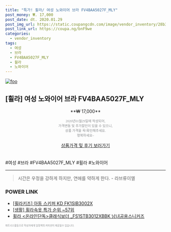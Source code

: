 ```yaml
--- 
title: "특가! 휠라/ 여성 노와이어 브라 FV4BAA5027F_MLY" 
post_money: ₩. 17,000 
post_date: dt. 2020.01.29 
post_img_url: https://static.coupangcdn.com/image/vendor_inventory/28b3/945f8cc4de489edc659f689ea3c6005b949a819218849eff25296862305a.jpg 
post_link_url: https://coupa.ng/bnF9we 
categories: 
  - vendor_inventory 
tags: 
  - 여성 
  - 브라 
  - FV4BAA5027F_MLY 
  - 휠라 
  - 노와이어 
--- 
```

[![foo](https://static.coupangcdn.com/image/vendor_inventory/28b3/945f8cc4de489edc659f689ea3c6005b949a819218849eff25296862305a.jpg)](https://coupa.ng/bnF9we) 

## [휠라] 여성 노와이어 브라 FV4BAA5027F_MLY 
<p style="text-align: center;">**₩ 17,000**</p> 
<p style="text-align: center;"><span style="color: #898c8f; font-family: Georgia,Times,serif; font-size: 0.75em;">2020년01월29일에 작성되어, <br>가격변동 및 추가할인이 있을 수 있으니,<br> 상품 가격을 꼭!확인해주세요.<br>행복하세요~</span> 
</p>	 
<div markdown="0" style="text-align: center;"><a href="https://coupa.ng/bnF9we" class="btn btn--success">상품가격 및 후기 보러가기</a></div> 
<br><br> 
  #여성 #브라 #FV4BAA5027F_MLY #휠라 #노와이어 
<hr> 

> 시간은 우정을 강하게 하지만, 연애를 약하게 한다. - 라브류이엘 


### POWER LINK

* <a href="https://blog.naver.com/santokki14/221780321561" target="_blank">[휠라키즈] 아동 스키퍼 KD FK1SIB3002X</a>
* <a href="https://blog.naver.com/sakai111/221788402054" target="_blank"> [생활] 휠라속옷 특가 순위 ~57위</a>
* <a href="https://blog.naver.com/santokki14/221785065532" target="_blank">휠라 <온라인단독>클래식보더 _FS1STB3012XBBK 남녀공용스니커즈</a>

<span style="color: #898c8f; font-family: Georgia,Times,serif; font-size: 0.55em;">파트너스활동으로 작성자에게 일정액의 커미션이 제공될수 있습니다.</span> 
